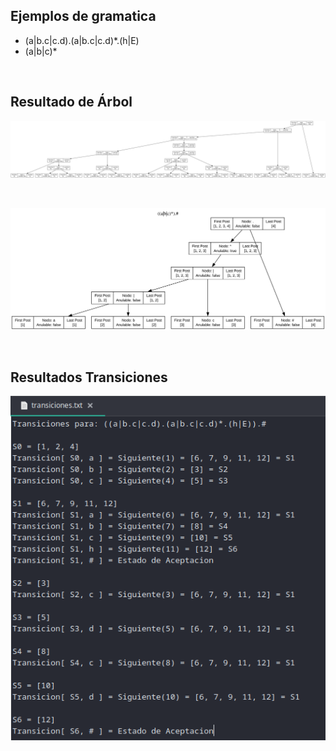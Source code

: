 

## Ejemplos de gramatica

- (a|b.c|c.d).(a|b.c|c.d)*.(h|E)
- (a|b|c)*


<br>

## Resultado de Árbol
![arbolEjemplo.svg](/Documentacion/arbolEjemplo.svg)

<br>

![arbol2Ejemplo.svg](/Documentacion/arbol2Ejemplo.svg)

<br>

## Resultados Transiciones

![transicionesEjemplo.svg](/Documentacion/transicionesEjemplo.png)
